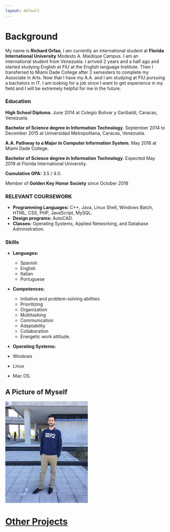 ```yaml
---
layout: default
---
```


# Background

My name is **Richard Orfao**, I am currently an international student at **Florida International University** Modesto A. Maidique Campus.
I am an international student from Venezuela. I arrived 2 years and a half ago and started studying English at FIU at the English language Institute. Then I transferred to Miami Dade College after 2 semesters to complete my Associate in Arts. Now that I have my A.A. and I am studying at FIU pursuing a bachelors in IT. I am looking for a job since I want to get experience in my field and I will be extremely helpful for me in the future.

### Education

**High School Diploma**. June 2014 at Colegio Bolivar y Garibaldi, Caracas, Venezuela.

**Bachelor of Science degree in Information Technology**. September 2014 to December 2015 at Universidad Metropolitana, Caracas, Venezuela.

**A.A. Pathway to a Major in Computer Information System**. May 2018 at Miami Dade College.

**Bachelor of Science degree in Information Technology**. Expected May 2019 at Florida International University.

**Cumulative GPA:** 3.5 / 4.0.

Member of **Golden Key Honor Society** since October 2018

### RELEVANT COURSEWORK

*   **Programming Languages:** C++, Java, Linux Shell, Windows Batch, HTML, CSS, PHP, JavaScript, MySQL.
*   **Design programs:** AutoCAD.
*   **Classes:** Operating Systems, Applied Networking, and Database Administration.

### Skills

- **Languages:**
  - Spanish
  - English 
  - Italian
  - Portuguese
- **Competences:** 
  - Initiative and problem-solving abilities
  - Prioritizing
  - Organization
  - Multitasking
  - Communication
  - Adaptability
  - Collaboration
  - Energetic work attitude.

-  **Operating Systems:** 
  - Windows
  - Linux
  - Mac OS.
  
## A Picture of Myself

![RichardOrfao](IMG_7221.jpg)


# [Other Projects](http://ocelot.aul.fiu.edu/~rorfa001/)
